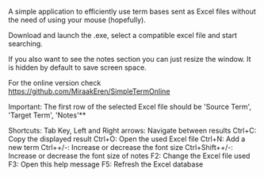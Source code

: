 A simple application to efficiently use term bases sent as Excel files without the need of using your mouse (hopefully).

Download and launch the .exe, select a compatible excel file and start searching.

If you also want to see the notes section you can just resize the window. It is hidden by default to save screen space.

For the online version check https://github.com/MiraakEren/SimpleTermOnline

Important:
The first row of the selected Excel file should be 'Source Term', 'Target Term', 'Notes'**

Shortcuts:
Tab Key, Left and Right arrows: Navigate between results
Ctrl+C: Copy the displayed result
Ctrl+O: Open the used Excel file
Ctrl+N: Add a new term
Ctrl++/-: Increase or decrease the font size
Ctrl+Shift++/-: Increase or decrease the font size of notes
F2: Change the Excel file used
F3: Open this help message
F5: Refresh the Excel database
